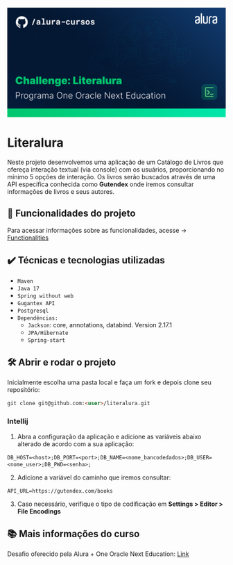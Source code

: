 ![Thumbnail project](./imgs/Literalura.png)
  
# Literalura

Neste projeto desenvolvemos uma aplicação de um Catálogo de Livros que ofereça interação textual (via console) com os usuários, proporcionando no mínimo 5 opções de interação. Os livros serão buscados através de uma API específica conhecida como **Gutendex** onde iremos consultar informações de livros e seus autores.

## 🔨 Funcionalidades do projeto

Para acessar informações sobre as funcionalidades, acesse -> [Functionalities](./functionalities/README.md)

## ✔️ Técnicas e tecnologias utilizadas

- `Maven`
- `Java 17`
- `Spring without web`
- `Gugantex API`
- `Postgresql`
- `Dependências:`
  - `Jackson`: core, annotations, databind. Version 2.17.1
  - `JPA/Hibernate`
  - `Spring-start`



## 🛠️ Abrir e rodar o projeto

Inicialmente escolha uma pasta local e faça um fork e depois clone seu repositório:


```markdown
git clone git@github.com:<user>/literalura.git 
```

### Intellij

1. Abra a configuração da aplicação e adicione as variáveis abaixo alterado de acordo com a sua aplicação:
```
DB_HOST=<host>;DB_PORT=<port>;DB_NAME=<nome_bancodedados>;DB_USER=<nome_user>;DB_PWD=<senha>;
```
2. Adicione a variável do caminho que iremos consultar:
```
API_URL=https://gutendex.com/books
```
3. Caso necessário, verifique o tipo de codificação em **Settings > Editor > File Encodings**



## 📚 Mais informações do curso

Desafio oferecido pela Alura + One Oracle Next Education: [Link](https://cursos.alura.com.br/course/spring-boot-challenge-literalura)

